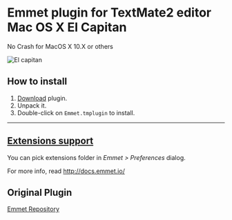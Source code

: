 # Emmet plugin for TextMate2 editor Mac OS X El Capitan

No Crash for MacOS X 10.X or others

![El capitan](https://cloud.githubusercontent.com/assets/77889/17176701/507a5d62-53e4-11e6-8400-6ef91b88303a.png)

## How to install ##

1. [Download](https://github.com/Thadeu/Emmet.tmplugin/blob/master/Emmet.tmplugin.zip) plugin.
2. Unpack it.
3. Double-click on `Emmet.tmplugin` to install.

-----

## [Extensions support](http://docs.emmet.io/customization/) ##

You can pick extensions folder in *Emmet > Preferences* dialog.

For more info, read http://docs.emmet.io/

## Original Plugin ##
[Emmet Repository](https://github.com/emmetio/Emmet.tmplugin)

